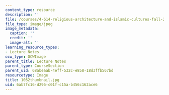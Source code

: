```yaml
---
content_type: resource
description: ''
file: /courses/4-614-religious-architecture-and-islamic-cultures-fall-2002/6ab7fc16d296c01fc15ab456c162ace6_1052thumbnail.jpg
file_type: image/jpeg
image_metadata:
  caption: ''
  credit: ''
  image-alt: ''
learning_resource_types:
- Lecture Notes
ocw_type: OCWImage
parent_title: Lecture Notes
parent_type: CourseSection
parent_uid: 68abeaab-4eff-532c-e858-18d3ffb567bd
resourcetype: Image
title: 1052thumbnail.jpg
uid: 6ab7fc16-d296-c01f-c15a-b456c162ace6
---
```

